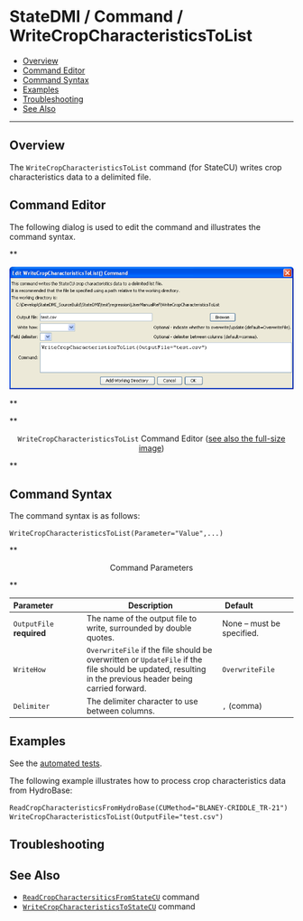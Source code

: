 # StateDMI / Command / WriteCropCharacteristicsToList #

* [Overview](#overview)
* [Command Editor](#command-editor)
* [Command Syntax](#command-syntax)
* [Examples](#examples)
* [Troubleshooting](#troubleshooting)
* [See Also](#see-also)

-------------------------

## Overview ##

The `WriteCropCharacteristicsToList` command (for StateCU)
writes crop characteristics data to a delimited file.

## Command Editor ##

The following dialog is used to edit the command and illustrates the command syntax.

**<p style="text-align: center;">
![WriteCropCharacteristicsToList](WriteCropCharacteristicsToList.png)
</p>**

**<p style="text-align: center;">
`WriteCropCharacteristicsToList` Command Editor (<a href="../WriteCropCharacteristicsToList.png">see also the full-size image</a>)
</p>**

## Command Syntax ##

The command syntax is as follows:

```text
WriteCropCharacteristicsToList(Parameter="Value",...)
```
**<p style="text-align: center;">
Command Parameters
</p>**

| **Parameter**&nbsp;&nbsp;&nbsp;&nbsp;&nbsp;&nbsp;&nbsp;&nbsp;&nbsp;&nbsp;&nbsp;&nbsp; | **Description** | **Default**&nbsp;&nbsp;&nbsp;&nbsp;&nbsp;&nbsp;&nbsp;&nbsp;&nbsp;&nbsp;&nbsp;&nbsp;&nbsp;&nbsp;&nbsp;&nbsp; |
| --------------|-----------------|----------------- |
| `OutputFile`<br>**required** | The name of the output file to write, surrounded by double quotes. | None – must be specified. |
| `WriteHow` | `OverwriteFile` if the file should be overwritten or `UpdateFile` if the file should be updated, resulting in the previous header being carried forward. | `OverwriteFile` |
| `Delimiter` | The delimiter character to use between columns. | `,` (comma) |

## Examples ##

See the [automated tests](https://github.com/OpenCDSS/cdss-app-statedmi-test/tree/master/test/regression/commands/WriteCropCharacteristicsToList).

The following example illustrates how to process crop characteristics data from HydroBase:

```
ReadCropCharacteristicsFromHydroBase(CUMethod="BLANEY-CRIDDLE_TR-21")
WriteCropCharacteristicsToList(OutputFile="test.csv")
```

## Troubleshooting ##

## See Also ##

* [`ReadCropCharactersiticsFromStateCU`](../ReadCropCharacteristicsFromStateCU/ReadCropCharacteristicsFromStateCU.md) command
* [`WriteCropCharacteristicsToStateCU`](../WriteCropCharacteristicsToStateCU/WriteCropCharacteristicsToStateCU.md) command
